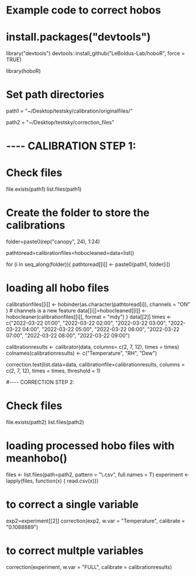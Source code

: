 # Example code to correct hobos 
# install.packages("devtools")
library("devtools")
devtools::install_github("LeBoldus-Lab/hoboR", force = TRUE)

library(hoboR)

# Set path directories
path1 = "~/Desktop/testsky/calibration/originalfiles/"

path2 = "~/Desktop/testsky/correction_files"


# ---- CALIBRATION STEP 1:

# Check files
file.exists(path1)
list.files(path1)

# Create the folder to store the calibrations
folder=paste0(rep("canopy", 24), 1:24)

pathtoread=calibrationfiles=hobocleaned=data=list()

for (i in seq_along(folder)){
  pathtoread[[i]] <- paste0(path1, folder[i])
  # loading all hobo files
  calibrationfiles[[i]] <- hobinder(as.character(pathtoread[i]), channels = "ON" ) # channels is a new feature
  data[[i]]=hobocleaned[[i]] <- hobocleaner(calibrationfiles[[i]], format = "mdy")
}
data[[2]]
times <- c("2022-03-22 01:00", "2022-03-22 02:00", "2022-03-22 03:00", "2022-03-22 04:00",
           "2022-03-22 05:00", "2022-03-22 06:00", "2022-03-22 07:00", "2022-03-22 08:00",
           "2022-03-22 09:00")

calibrationresults <- calibrator(data, columns= c(2, 7, 12), times = times)
colnames(calibrationresults) <- c("Temperature", "RH", "Dew")

correction.test(list.data=data, calibrationfile=calibrationresults, columns = c(2, 7, 12), 
                times = times, threshold = 1)


#---- CORRECTION STEP 2:

# Check files
file.exists(path2)
list.files(path2)

# loading processed hobo files with meanhobo()
files <- list.files(path=path2, pattern = "\\.csv", full.names = T)
experiment <- lapply(files, function(x) {
  read.csv(x)})

# to correct a single variable
exp2=experiment[[2]]
correction(exp2, w.var = "Temperature", calibrate = "0.1088889")
# to correct multple variables
correction(experiment, w.var = "FULL", calibrate = calibrationresults)


